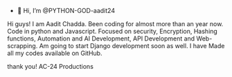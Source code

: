 - 👋 Hi, I’m @PYTHON-GOD-aadit24

Hi guys! I am Aadit Chadda. Been coding for almost more than an year now. Code in python and Javascript. Focused on security, Encryption, Hashing functions,
Automation and AI Development, API Development and Web-scrapping.
Am going to start Django development soon as well.
I have Made all my codes available on GitHub.
<!---
PYTHON-GOD-aadit24/PYTHON-GOD-aadit24 is a ✨ special ✨ repository because its `README.md` (this file) appears on your GitHub profile.
You can click the Preview link to take a look at your changes.
--->
thank you!
AC-24 Productions
